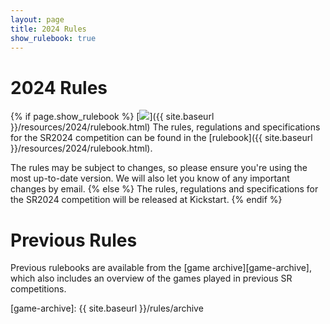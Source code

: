 ```yaml
---
layout: page
title: 2024 Rules
show_rulebook: true
---
```


2024 Rules
==========

{% if page.show_rulebook %}
  [<img class="left" src="{{ site.baseurl }}/resources/2024/rulebook.png" />]({{ site.baseurl }}/resources/2024/rulebook.html)
  The rules, regulations and specifications for the SR2024 competition can be
  found in the [rulebook]({{ site.baseurl }}/resources/2024/rulebook.html).

  The rules may be subject to changes, so please ensure you're using the most up-to-date version.
  We will also let you know of any important changes by email.
{% else %}
  The rules, regulations and specifications for the SR2024 competition will be released at Kickstart.
{% endif %}

Previous Rules
==============

Previous rulebooks are available from the [game archive][game-archive], which
also includes an overview of the games played in previous SR competitions.

[game-archive]: {{ site.baseurl }}/rules/archive
